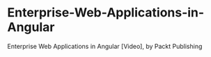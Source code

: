 # Enterprise-Web-Applications-in-Angular
Enterprise Web Applications in Angular [Video], by Packt Publishing

